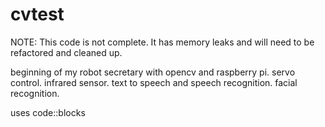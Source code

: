 # cvtest

NOTE: This code is not complete. It has memory leaks and will need to be refactored and cleaned up.

beginning of my robot secretary with opencv and raspberry pi. servo control. infrared sensor. text to speech and speech recognition. facial recognition.

uses code::blocks
